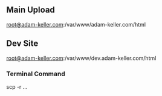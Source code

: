 ## Main Upload
root@adam-keller.com:/var/www/adam-keller.com/html

## Dev Site
root@adam-keller.com:/var/www/dev.adam-keller.com/html

### Terminal Command 
scp -r ...
